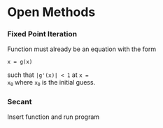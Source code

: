 # Open Methods

### Fixed Point Iteration
Function must already be an equation with the form
```
x = g(x)
```
such that `|g'(x)| < 1` at <code>x = x<sub>0</sub></code> where <code>x<sub>0</sub></code> is the initial guess.

### Secant
Insert function and run program
